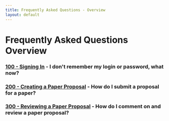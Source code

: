 ```yaml
---
title: Frequently Asked Questions - Overview
layout: default
---
```


# Frequently Asked Questions Overview


### [100 - Signing In](review/faq/100-signing-in) - I don't remember my login or password, what now?
### [200 - Creating a Paper Proposal](review/faq/200-creating-a-paper-proposal) - How do I submit a proposal for a paper?
### [300 - Reviewing a Paper Proposal](review/faq/300-reviewing-a-paper-proposal) - How do I comment on and review a paper proposal?


